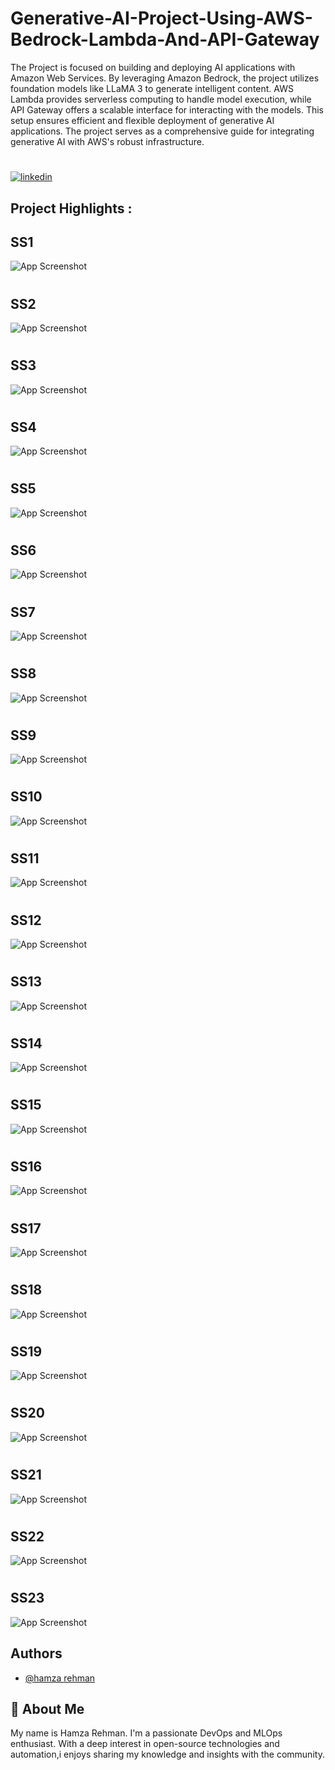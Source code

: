 
# Generative-AI-Project-Using-AWS-Bedrock-Lambda-And-API-Gateway


The Project is focused on building and deploying AI applications with Amazon Web Services. By leveraging Amazon Bedrock, the project utilizes foundation models like LLaMA 3 to generate intelligent content. AWS Lambda provides serverless computing to handle model execution, while API Gateway offers a scalable interface for interacting with the models. This setup ensures efficient and flexible deployment of generative AI applications. The project serves as a comprehensive guide for integrating generative AI with AWS's robust infrastructure.








# 
[![linkedin](https://img.shields.io/badge/linkedin-0A66C2?style=for-the-badge&logo=linkedin&logoColor=white)](https://www.linkedin.com/in/hamzarehman4/)






## Project Highlights :

## SS1
![App Screenshot](https://github.com/masterwithhamza/Generative-AI-Project-Using-AWS-Bedrock-Lambda-And-API-Gateway/blob/main/ScreenShorts/p1.png?raw=true)


# 
# 
## SS2
![App Screenshot](https://github.com/masterwithhamza/Generative-AI-Project-Using-AWS-Bedrock-Lambda-And-API-Gateway/blob/main/ScreenShorts/p2.png?raw=true)

# 
# 
## SS3
![App Screenshot](https://github.com/masterwithhamza/Generative-AI-Project-Using-AWS-Bedrock-Lambda-And-API-Gateway/blob/main/ScreenShorts/p3.png?raw=true)

# 
# 
## SS4
![App Screenshot](https://github.com/masterwithhamza/Generative-AI-Project-Using-AWS-Bedrock-Lambda-And-API-Gateway/blob/main/ScreenShorts/p4.png?raw=true)


# 
# 
## SS5
![App Screenshot](https://github.com/masterwithhamza/Generative-AI-Project-Using-AWS-Bedrock-Lambda-And-API-Gateway/blob/main/ScreenShorts/p5.png?raw=true)


# 
# 
## SS6
![App Screenshot](https://github.com/masterwithhamza/Generative-AI-Project-Using-AWS-Bedrock-Lambda-And-API-Gateway/blob/main/ScreenShorts/p6.png?raw=true)

# 
# 
## SS7
![App Screenshot](https://github.com/masterwithhamza/Generative-AI-Project-Using-AWS-Bedrock-Lambda-And-API-Gateway/blob/main/ScreenShorts/p7.png?raw=true)

# 
# 
## SS8
![App Screenshot](https://github.com/masterwithhamza/Generative-AI-Project-Using-AWS-Bedrock-Lambda-And-API-Gateway/blob/main/ScreenShorts/p8.png?raw=true)


# 
# 
## SS9
![App Screenshot](https://github.com/masterwithhamza/Generative-AI-Project-Using-AWS-Bedrock-Lambda-And-API-Gateway/blob/main/ScreenShorts/p9.png?raw=true)

# 
# 
## SS10
![App Screenshot](https://github.com/masterwithhamza/Generative-AI-Project-Using-AWS-Bedrock-Lambda-And-API-Gateway/blob/main/ScreenShorts/p10.ong.png?raw=true)

# 
# 
## SS11
![App Screenshot](https://github.com/masterwithhamza/Generative-AI-Project-Using-AWS-Bedrock-Lambda-And-API-Gateway/blob/main/ScreenShorts/p11.png?raw=true)

# 
# 
## SS12
![App Screenshot](https://github.com/masterwithhamza/Generative-AI-Project-Using-AWS-Bedrock-Lambda-And-API-Gateway/blob/main/ScreenShorts/p12.png?raw=true)
# 
# 
## SS13
![App Screenshot](https://github.com/masterwithhamza/Generative-AI-Project-Using-AWS-Bedrock-Lambda-And-API-Gateway/blob/main/ScreenShorts/p13.png?raw=true)
# 
# 
## SS14
![App Screenshot](https://github.com/masterwithhamza/Generative-AI-Project-Using-AWS-Bedrock-Lambda-And-API-Gateway/blob/main/ScreenShorts/p14.png?raw=true)
# 
# 
## SS15
![App Screenshot](https://github.com/masterwithhamza/Generative-AI-Project-Using-AWS-Bedrock-Lambda-And-API-Gateway/blob/main/ScreenShorts/p15.png?raw=true)
# 
# 
## SS16
![App Screenshot](https://github.com/masterwithhamza/Generative-AI-Project-Using-AWS-Bedrock-Lambda-And-API-Gateway/blob/main/ScreenShorts/p16.png?raw=true)
# 
# 
## SS17
![App Screenshot](https://github.com/masterwithhamza/Generative-AI-Project-Using-AWS-Bedrock-Lambda-And-API-Gateway/blob/main/ScreenShorts/p17.png?raw=true)
# 
# 
## SS18
![App Screenshot](https://github.com/masterwithhamza/Generative-AI-Project-Using-AWS-Bedrock-Lambda-And-API-Gateway/blob/main/ScreenShorts/p18.png?raw=true)
# 
# 
## SS19
![App Screenshot](https://github.com/masterwithhamza/Generative-AI-Project-Using-AWS-Bedrock-Lambda-And-API-Gateway/blob/main/ScreenShorts/p19.png?raw=true)

# 
# 
## SS20
![App Screenshot](https://github.com/masterwithhamza/Generative-AI-Project-Using-AWS-Bedrock-Lambda-And-API-Gateway/blob/main/ScreenShorts/p20.png?raw=true)

# 
# 
## SS21
![App Screenshot](https://github.com/masterwithhamza/Generative-AI-Project-Using-AWS-Bedrock-Lambda-And-API-Gateway/blob/main/ScreenShorts/p21.png?raw=true)

# 
# 
## SS22
![App Screenshot](https://github.com/masterwithhamza/Generative-AI-Project-Using-AWS-Bedrock-Lambda-And-API-Gateway/blob/main/ScreenShorts/p22.png?raw=true)

# 
# 
## SS23
![App Screenshot](https://github.com/masterwithhamza/Generative-AI-Project-Using-AWS-Bedrock-Lambda-And-API-Gateway/blob/main/ScreenShorts/p23.png?raw=true)


## Authors

- [@hamza rehman](https://www.linkedin.com/in/hamzarehman4/)


## 🚀 About Me
My name is Hamza Rehman. I'm a passionate DevOps and MLOps enthusiast. With a deep interest in open-source technologies and automation,i enjoys sharing my knowledge and insights with the community.

